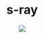 <h1 align="center"><span>s-ray</span></h1>

<p align="center">
  <img src="https://github.com/user-attachments/assets/c63391ef-54ed-4bce-9c69-cec239af0b0d" />
</p>


